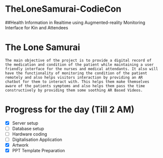 # TheLoneSamurai-CodieCon

##Health Information in Realtime using Augmented-reality Monitoring Interface for Kin and Attendees
# The Lone Samurai
	The main objective of the project is to provide a digital record of the medication and condition of the patient while maintaining a user friendly interface for the nurses and medical attendants. It also will have the functionality of monitoring the condition of the patient remotely and also helps visitors interaction by providing an AR chatbot for them to interact with. This helps them make themselves aware of the patients symptoms and also helps them pass the time constructively by providing them some soothing AR Based Videos.

# Progress for the day (Till 2 AM)
 - [X] Server setup
 - [ ] Database setup
 - [ ] Hardware coding
 - [ ] Digitalisation Application
 - [X] Artwork
 - [X] PPT Template Preparation